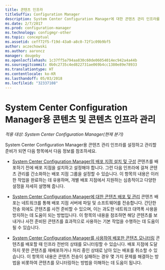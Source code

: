 ```yaml
---
title: 콘텐츠 인프라
titleSuffix: Configuration Manager
description: System Center Configuration Manager에 대한 콘텐츠 관리 인프라를 배포한 후 관리하는 방법을 알아봅니다.
ms.date: 2/7/2017
ms.prod: configuration-manager
ms.technology: configmgr-other
ms.topic: conceptual
ms.assetid: ceff72f5-f19d-43a0-a8c0-72f1c09b9bf5
author: aczechowski
ms.author: aaroncz
manager: dougeby
ms.openlocfilehash: 1c37ff5a794aa830c60de06054014ec942a4a44b
ms.sourcegitcommit: 0b0c2735c4ed822731ae069b4cc1380e89e78933
ms.translationtype: HT
ms.contentlocale: ko-KR
ms.lasthandoff: 05/03/2018
ms.locfileid: "32337108"
---
```

# <a name="manage-content-and-content-infrastructure-for-system-center-configuration-manager"></a>System Center Configuration Manager용 콘텐츠 및 콘텐츠 인프라 관리

*적용 대상: System Center Configuration Manager(현재 분기)*

System Center Configuration Manager용 콘텐츠 관리 인프라를 설정하고 관리할 준비가 되면 다음 항목에서 다음 정보를 참조하세요.  

-   [System Center Configuration Manager의 배포 지점 설치 및 구성](../../../../core/servers/deploy/configure/install-and-configure-distribution-points.md) 콘텐츠를 배포하기 전에 배포 지점을 설치하고 설정해야 합니다. 그런 다음 인프라에 걸쳐 콘텐츠 관리를 간소화하는 배포 지점 그룹을 설정할 수 있습니다. 이 항목의 내용은 이러한 작업을 완료하는 데 유용하며, 개별 배포 지점에서 지원하는 심층적이고 다양한 설정을 자세히 설명해 줍니다.  

-   [System Center Configuration Manager에 대한 콘텐츠 배포 및 관리](../../../../core/servers/deploy/configure/deploy-and-manage-content.md) 콘텐츠 배포는 네트워크를 통해 배포 지점 서버에 파일 및 소프트웨어를 전송합니다. 간단한 전송 외에도 콘텐츠를 사전 준비할 수 있으며, 이는 과도한 네트워크 대역폭 사용을 방지하는 데 도움이 되는 방법입니다. 이 항목의 내용을 참조하면 해당 콘텐츠를 보내거나 사전 준비된 콘텐츠를 효과적으로 사용하는 기본 작업을 수행하는 데 도움이 될 수 있습니다.  

-   [System Center Configuration Manager를 사용하여 배포한 콘텐츠 모니터링](../../../../core/servers/deploy/configure/monitor-content-you-have-distributed.md) 콘텐츠를 배포할 때 인프라 전반의 상태를 모니터링할 수 있습니다. 배포 지점에 도달하지 못한 콘텐츠를 재배포하거나 처리 중인 상태로 남아 있는 배포를 취소할 수 있습니다. 이 항목의 내용은 콘텐츠 전송이 실패하는 경우 몇 가지 문제를 해결하는 방법을 비롯하여 콘텐츠를 모니터링하는 방법을 이해하는 데 도움이 됩니다.  
